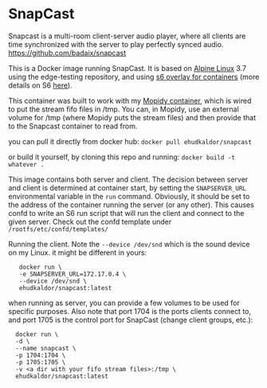 # SnapCast
Snapcast is a multi-room client-server audio player, where all clients are time synchronized with the server to play perfectly synced audio.
https://github.com/badaix/snapcast

This is a Docker image running SnapCast. It is based on [Alpine Linux](https://alpinelinux.org/) 3.7 using the edge-testing repository, and using [s6 overlay for containers](https://github.com/just-containers/s6-overlay) (more details on S6 [here](http://skarnet.org/software/s6/overview.html)).

This container was built to work with my [Mopidy container](https://github.com/ehudkaldor/mopidy), which is wired to put the stream fifo files in /tmp. You can, in Mopidy, use an external volume for /tmp (where Mopidy puts the stream files) and then provide that to the Snapcast container to read from.

you can pull it directly from docker hub:
`docker pull ehudkaldor/snapcast`

or build it yourself, by cloning this repo and running:
`docker build -t whatever .`

This image contains both server and client. The decision between server and client is determined at container start, by setting the `SNAPSERVER_URL` environmental variable in the `run` command. Obviously, it should be set to the address of the container running the server (or any other). This causes confd to write an S6 run script that will run the client and connect to the given server. Check out the confd template under `/rootfs/etc/confd/templates/`

Running the client. Note the  `--device /dev/snd` which is the sound device on my Linux. it might be different in yours:
```
   docker run \
   -e SNAPSERVER_URL=172.17.0.4 \
   --device /dev/snd \
   ehudkaldor/snapcast:latest
```

when running as server, you can provide a few volumes to be used for specific purposes. Also note that port 1704 is the ports clients connect to, and port 1705 is the control port for SnapCast (change client groups, etc.):
```
  docker run \
  -d \
  --name snapcast \
  -p 1704:1704 \
  -p 1705:1705 \
  -v <a dir with your fifo stream files>:/tmp \
  ehudkaldor/snapcast:latest
  ```
